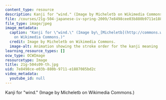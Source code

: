 ```yaml
---
content_type: resource
description: Kanji for "wind." (Image by Micheletb on Wikimedia Commons.)
file: /courses/21g-504-japanese-iv-spring-2009/7e8498cee03b880b9711e1887085bd2c_21g-504s09-th.jpg
file_type: image/jpeg
image_metadata:
  caption: "Kanji for \"wind.\" (Image by\_[Micheletb](http://commons.wikimedia.org/wiki/File:%E9%A2%A8-order.gif)\_\
    on Wikimedia Commons.)"
  credit: Image by Micheletb on Wikimedia Commons.
  image-alt: Animation showing the stroke order for the kanji meaning ''wind.''
learning_resource_types: []
ocw_type: OCWImage
resourcetype: Image
title: 21g-504s09-th.jpg
uid: 7e8498ce-e03b-880b-9711-e1887085bd2c
video_metadata:
  youtube_id: null
---
```

Kanji for "wind." (Image by Micheletb on Wikimedia Commons.)

